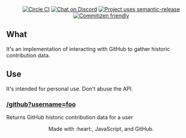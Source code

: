 <p align="center">
  <a href="https://circleci.com/gh/cujarrett/glimpse-backend/tree/main"><img alt="Circle CI" src="https://circleci.com/gh/cujarrett/glimpse-backend/tree/main.svg?style=svg"></a>
  <a href="https://discord.gg/jAA5U52"><img alt="Chat on Discord" src="https://img.shields.io/discord/460598989939802115?label=Discord"></a>
  <a href="https://github.com/semantic-release/semantic-release"><img alt="Project uses semantic-release" src="https://img.shields.io/badge/%20%20%F0%9F%93%A6%F0%9F%9A%80-semantic--release-e10079.svg"></a>
  <a href="http://commitizen.github.io/cz-cli/"><img alt="Commitizen friendly" src="https://img.shields.io/badge/commitizen-friendly-brightgreen.svg?"></a>
</p>

## What

It's an implementation of interacting with GitHub to gather historic contribution data.

## Use

It's intended for personal use. Don't abuse the API.

### [/github?username=foo](https://api.glimpse.ninja/github?username=foo)

Returns GitHub historic contribution data for a user

<p align="center">
  Made with :heart:, JavaScript, and GitHub.
</p>